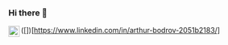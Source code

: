 ### Hi there 👋

([<img align="left" alt="" width="22px" src="https://www.flaticon.com/svg/static/icons/svg/174/174857.svg"/>])[https://www.linkedin.com/in/arthur-bodrov-2051b2183/]
<!--
**ArthurBodrov/ArthurBodrov** is a ✨ _special_ ✨ repository because its `README.md` (this file) appears on your GitHub profile.

Here are some ideas to get you started:

- 🔭 I’m currently working on ...
- 🌱 I’m currently learning ...
- 👯 I’m looking to collaborate on ...
- 🤔 I’m looking for help with ...
- 💬 Ask me about ...
- 📫 How to reach me: ...
- 😄 Pronouns: ...
- ⚡ Fun fact: ...
-->
